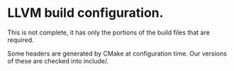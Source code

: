 # LLVM build configuration.

This is not complete, it has only the portions of the build files that are
required.

Some headers are generated by CMake at configuration time. Our versions of
these are checked into include/.
